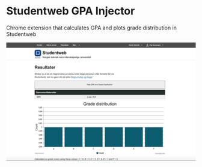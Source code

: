 # Studentweb GPA Injector
Chrome extension that calculates GPA and plots grade distribution in Studentweb

![img](screen.png)
